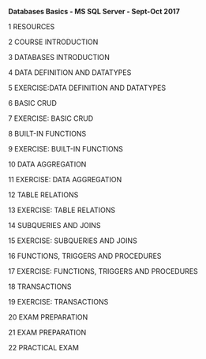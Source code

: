 <b>Databases Basics - MS SQL Server - Sept-Oct 2017</b>

1 RESOURCES

2 COURSE INTRODUCTION

3 DATABASES INTRODUCTION

4 DATA DEFINITION AND DATATYPES

5 EXERCISE:DATA DEFINITION AND DATATYPES

6 BASIC CRUD

7 EXERCISE: BASIC CRUD

8 BUILT-IN FUNCTIONS

9 EXERCISE: BUILT-IN FUNCTIONS

10 DATA AGGREGATION

11 EXERCISE: DATA AGGREGATION

12 TABLE RELATIONS

13 EXERCISE: TABLE RELATIONS

14 SUBQUERIES AND JOINS

15 EXERCISE: SUBQUERIES AND JOINS

16 FUNCTIONS, TRIGGERS AND PROCEDURES

17 EXERCISE: FUNCTIONS, TRIGGERS AND PROCEDURES

18 TRANSACTIONS

19 EXERCISE: TRANSACTIONS

20 EXAM PREPARATION

21 EXAM PREPARATION

22 PRACTICAL EXAM
